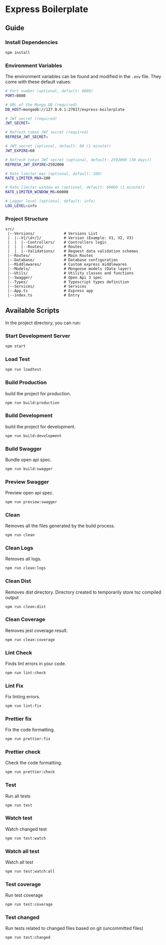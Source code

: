# Express Boilerplate

## Guide

### Install Dependencies

```bash
npm install
```

### Environment Variables

The environment variables can be found and modified in the `.env` file. They come with these default values:

```bash
# Port number (optional, default: 8080)
PORT=8080

# URL of the Mongo DB (required)
DB_HOST=mongodb://127.0.0.1:27017/express-boilerplate

# JWT secret (required)
JWT_SECRET=

# Refresh token JWT secret (required)
REFRESH_JWT_SECRET=

# JWT secret (optional, default: 60 (1 minute))
JWT_EXPIRE=60

# Refresh token JWT secret (optional, default: 2592000 (30 days))
REFRESH_JWT_EXPIRE=2592000

# Rate limiter max (optional, default: 100)
RATE_LIMITER_MAX=100

# Rate limiter window ms (optional, default: 60000 (1 minute))
RATE_LIMITER_WINDOW_MS=60000

# Logger level (optional, default: info)
LOG_LEVEL=info
```

### Project Structure

```
src/
 |--Versions/             # Versions List
 |  |--V{/\d+/}/          # Version (Example: V1, V2, V3)
 |  |  |--Controllers/    # Controllers logic
 |  |  |--Routes/         # Routes
 |  |  |--Validations/    # Request data validation schemas
 |--Routes/               # Main Routes
 |--Database/             # Database configuration
 |--Middlewares/          # Custom express middlewares
 |--Models/               # Mongoose models (Data layer)
 |--Utils/                # Utility classes and functions
 |--Swagger/              # Open Api 3 spec
 |--Types/                # Typescript types definition
 |--Services/             # Services
 |--App.ts                # Express app
 |--index.ts              # Entry
```

## Available Scripts

In the project directory, you can run:

### Start Development Server

```bash
npm start
```

### Load Test

```bash
npm run loadtest
```

### Build Production

build the project for production.

```bash
npm run build:production
```

### Build Development

build the project for development.

```bash
npm run build:development
```

### Build Swagger

Bundle open api spec.

```bash
npm run build:swagger
```

### Preview Swagger

Preview open api spec.

```bash
npm run preview:swagger
```

### Clean

Removes all the files generated by the build process.

```bash
npm run clean
```

### Clean Logs

Removes all logs.

```bash
npm run clean:logs
```

### Clean Dist

Removes dist directory.
Directory created to temporarily store tsc compiled output

```bash
npm run clean:dist
```

### Clean Coverage

Removes jest coverage result.

```bash
npm run clean:coverage
```

### Lint Check

Finds lint errors in your code.

```bash
npm run lint:check
```

### Lint Fix

Fix linting errors.

```bash
npm run lint:fix
```

### Prettier fix

Fix the code formatting.

```bash
npm run prettier:fix
```

### Prettier check

Check the code formatting.

```bash
npm run prettier:check
```

### Test

Run all tests

```bash
npm run test
```

### Watch test

Watch changed test

```bash
npm run test:watch
```

### Watch all test

Watch all test

```bash
npm run test:watch:all
```

### Test coverage

Run test coverage

```bash
npm run test:coverage
```

### Test changed

Run tests related to changed files based on git (uncommitted files)

```bash
npm run test:changed
```
